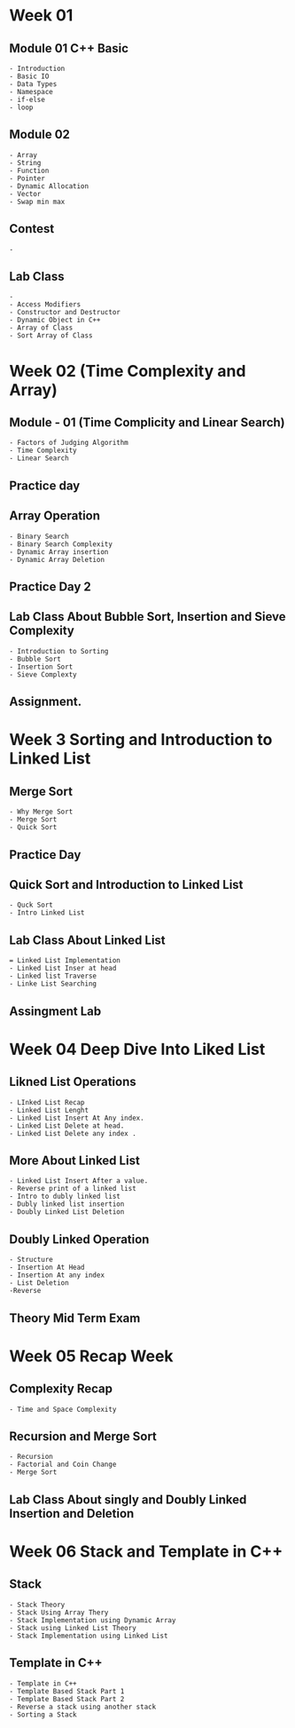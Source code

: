 # Week 01 
## Module 01 C++ Basic 
    - Introduction 
    - Basic IO 
    - Data Types 
    - Namespace 
    - if-else
    - loop 
## Module 02 
    - Array
    - String 
    - Function 
    - Pointer 
    - Dynamic Allocation 
    - Vector 
    - Swap min max 

## Contest 
    -

## Lab Class 
    -
    - Access Modifiers 
    - Constructor and Destructor 
    - Dynamic Object in C++
    - Array of Class 
    - Sort Array of Class 

# Week 02 (Time Complexity and Array)
## Module - 01 (Time Complicity and Linear Search)
    - Factors of Judging Algorithm 
    - Time Complexity 
    - Linear Search

## Practice day 

## Array Operation 
    - Binary Search 
    - Binary Search Complexity 
    - Dynamic Array insertion 
    - Dynamic Array Deletion 

## Practice Day 2 

## Lab Class About Bubble Sort, Insertion and Sieve Complexity 
    - Introduction to Sorting 
    - Bubble Sort 
    - Insertion Sort 
    - Sieve Complexty 

## Assignment. 

# Week 3 Sorting and Introduction to Linked List
## Merge Sort 
    - Why Merge Sort 
    - Merge Sort 
    - Quick Sort 

## Practice Day 
    

## Quick Sort and Introduction to Linked List
    - Quck Sort 
    - Intro Linked List 

## Lab Class About Linked List 
    = Linked List Implementation 
    - Linked List Inser at head 
    - Linked list Traverse 
    - Linke List Searching 

## Assingment Lab 

# Week 04 Deep Dive Into Liked List
## Likned List Operations 
    - LInked List Recap 
    - Linked List Lenght 
    - Linked List Insert At Any index. 
    - Linked List Delete at head.
    - Linked List Delete any index .

## More About Linked List 
    - Linked List Insert After a value. 
    - Reverse print of a linked list 
    - Intro to dubly linked list 
    - Dubly linked list insertion 
    - Doubly Linked List Deletion 

## Doubly Linked Operation 
    - Structure 
    - Insertion At Head 
    - Insertion At any index
    - List Deletion 
    -Reverse


## Theory Mid Term Exam 

# Week 05 Recap Week 

## Complexity Recap 
    - Time and Space Complexity 

## Recursion and Merge Sort 
    - Recursion 
    - Factorial and Coin Change 
    - Merge Sort 


## Lab Class About singly and Doubly Linked Insertion and Deletion 


# Week 06 Stack and Template in C++  
## Stack 
    - Stack Theory
    - Stack Using Array Thery 
    - Stack Implementation using Dynamic Array
    - Stack using Linked List Theory 
    - Stack Implementation using Linked List 

## Template in C++ 
    - Template in C++
    - Template Based Stack Part 1 
    - Template Based Stack Part 2
    - Reverse a stack using another stack 
    - Sorting a Stack 










    



    